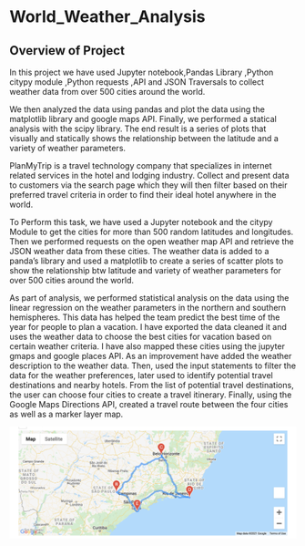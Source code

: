 # World_Weather_Analysis
## Overview of Project
In this project we have used Jupyter notebook,Pandas Library ,Python citypy module ,Python requests ,API and JSON Traversals to collect weather data from over 500 cities around the world.

We then analyzed the data using pandas and plot the data using the matplotlib library and google maps API. Finally, we performed a statical analysis with the scipy library. The end result is a series of plots that visually and statically shows the relationship between the latitude and a variety of weather parameters.

PlanMyTrip is a travel technology company that specializes in internet related services in the hotel and lodging industry.
Collect and present data to customers via the search page which they will then filter based on their preferred travel criteria in order to find their ideal hotel anywhere in the world. 

To Perform this task, we have used a Jupyter notebook and the citypy Module to get the cities for more than 500 random latitudes and longitudes.
Then we performed requests on the open weather map API and retrieve the JSON weather data from these cities. The weather data is added to a panda’s library and used a matplotlib to create a series of scatter plots to show the relationship btw latitude and variety of weather parameters for over 500 cities around the world.

As part of analysis, we performed statistical analysis on the data using the linear regression on the weather parameters in the northern and southern hemispheres.
This data has helped the team predict the best time of the year for people to plan a vacation.
I have exported the data cleaned it and uses the weather data to choose the best cities for vacation based on certain weather criteria.
I have also mapped these cities using the jupyter gmaps and google places API.
As an improvement have added the weather description to the weather data. Then, used the input statements to filter the data for the weather preferences, later used to identify potential travel destinations and nearby hotels. From the list of potential travel destinations, the user can choose four cities to create a travel itinerary. Finally, using the Google Maps Directions API, created a travel route between the four cities as well as a marker layer map.

![Vacation Itinerary](https://github.com/rtippana1/World_Weather_Analysis/blob/main/Vacation_Itinerary/WeatherPy_travel_map.png)
